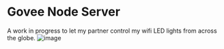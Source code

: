 # Govee Node Server
A work in progress to let my partner control my wifi LED lights from across the globe.
![image](https://user-images.githubusercontent.com/50963144/193432768-8606a3c5-c446-4300-9b6b-4dccb243b6e1.png)
